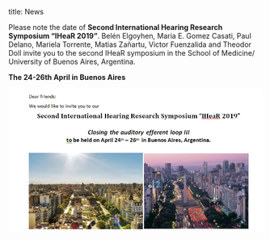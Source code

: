 title: News

Please note the date of **Second International Hearing Research Symposium “IHeaR 2019”**.
Belén Elgoyhen, Maria E. Gomez Casati, Paul Delano, Mariela Torrente, Matias Zañartu, Victor Fuenzalida and Theodor Doll invite you to the second IHeaR symposium in the School of Medicine/ University of Buenos Aires, Argentina. 

**The 24-26th April in Buenos Aires** 

![2ndSymposiumBUE](Invitation_BUE.png) 
